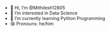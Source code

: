 - 👋 Hi, I’m @Mithilesh12805
- 👀 I’m interested in Data Science
- 🌱 I’m currently learning Python Programming
- 😄 Pronouns: he/him

<!---
Mithilesh12805/Mithilesh12805 is a ✨ special ✨ repository because its `README.md` (this file) appears on your GitHub profile.
You can click the Preview link to take a look at your changes.
--->
